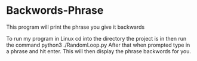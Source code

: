 # Backwords-Phrase
This program will print the phrase you give it backwards

To run my program in Linux cd into the directory the project is in then run the command  python3 ./RandomLoop.py
After that when prompted type in a phrase and hit enter. This will then display the phrase backwords for you. 

